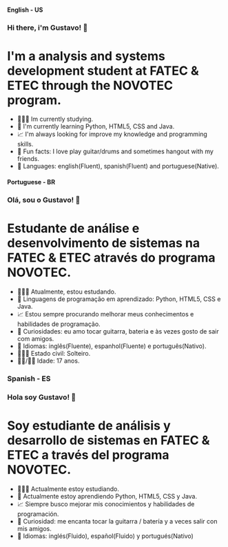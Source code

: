 #### English - US

### Hi there, i'm Gustavo! 👋

# I'm a analysis and systems development student at FATEC & ETEC through the NOVOTEC program.
- 👨🏻‍💻 Im currently studying.
- 🌱 I'm currently learning Python, HTML5, CSS and Java.
- 📈 I'm always looking for improve my knowledge and programming skills.
- 💎 Fun facts: I love play guitar/drums and sometimes hangout with my friends.
- 📖 Languages: english(Fluent), spanish(Fluent) and portuguese(Native).

#### Portuguese - BR

### Olá, sou o Gustavo! 👋

# Estudante de análise e desenvolvimento de sistemas na FATEC & ETEC através do programa NOVOTEC.
- 👨🏻‍💻 Atualmente, estou estudando.
- 🌱 Linguagens de programação em aprendizado: Python, HTML5, CSS e Java.
- 📈 Estou sempre procurando melhorar meus conhecimentos e habilidades de programação.
- 💎 Curiosidades: eu amo tocar guitarra, bateria e às vezes gosto de sair com amigos.
- 📖 Idiomas: inglês(Fluente), espanhol(Fluente) e português(Nativo).
- 🙎🏻‍♂️ Estado civil: Solteiro.
- 👶🏼/👴🏻 Idade: 17 anos.

### Spanish - ES

### Hola soy Gustavo! 👋

# Soy estudiante de análisis y desarrollo de sistemas en FATEC & ETEC a través del programa NOVOTEC.
- 👨🏻‍💻 Actualmente estoy estudiando.
- 🌱 Actualmente estoy aprendiendo Python, HTML5, CSS y Java.
- 📈 Siempre busco mejorar mis conocimientos y habilidades de programación.
- 💎 Curiosidad: me encanta tocar la guitarra / batería y a veces salir con mis amigos.
- 📖 Idiomas: inglés(Fluido), español(Fluido) y portugués(Nativo)
